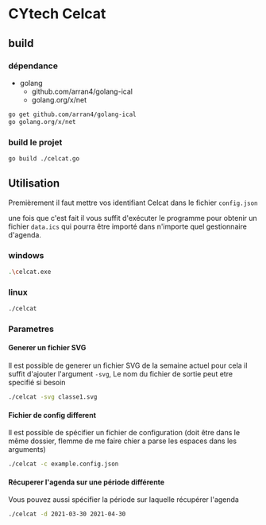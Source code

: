 # CYtech Celcat

## build

### dépendance

- golang
  - github.com/arran4/golang-ical
  - golang.org/x/net

``` sh
go get github.com/arran4/golang-ical
go golang.org/x/net
```

### build le projet

``` sh
go build ./celcat.go
```

## Utilisation

Premièrement il faut mettre vos identifiant Celcat dans le fichier `config.json`

une fois que c'est fait il vous suffit d'exécuter le programme pour obtenir un fichier `data.ics` qui pourra être importé dans n'importe quel gestionnaire d'agenda.

### windows

```sh
.\celcat.exe
```

### linux

```sh
./celcat
```

### Parametres

#### Generer un fichier SVG

Il est possible de generer un fichier SVG de la semaine actuel pour cela il suffit d'ajouter l'argument `-svg`, Le nom du fichier de sortie peut etre specifié si besoin

```sh
./celcat -svg classe1.svg
```

#### Fichier de config different

Il est possible de spécifier un fichier de configuration (doit être dans le même dossier, flemme de me faire chier a parse les espaces dans les arguments)

```sh
./celcat -c example.config.json
```

#### Récuperer l'agenda sur une période différente

Vous pouvez aussi spécifier la période sur laquelle récupérer l'agenda

```sh
./celcat -d 2021-03-30 2021-04-30
```
